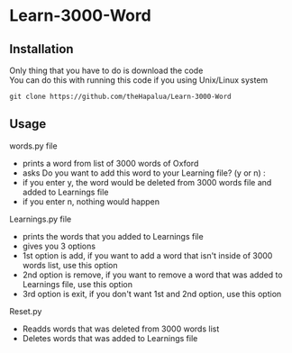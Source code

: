 # Learn-3000-Word
## Installation
Only thing that you have to do is download the code  
You can do this with running this code if you using Unix/Linux system   
```
git clone https://github.com/theHapalua/Learn-3000-Word
```
## Usage
words.py file
- prints a word from list of 3000 words of Oxford
- asks Do you want to add this word to your Learning file? (y or n) :
- if you enter y, the word would be deleted from 3000 words file and added to Learnings file
- if you enter n, nothing would happen   

Learnings.py file
- prints the words that you added to Learnings file
- gives you 3 options
- 1st option is add, if you want to add a word that isn't inside of 3000 words list, use this option
- 2nd option is remove, if you want to remove a word that was added to Learnings file, use this option
- 3rd option is exit, if you don't want 1st and 2nd option, use this option  

Reset.py
- Readds words that was deleted from 3000 words list
- Deletes words that was added to Learnings file
